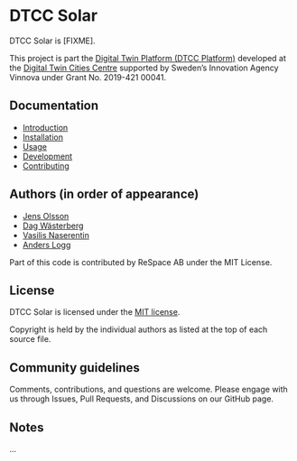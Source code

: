# DTCC Solar

DTCC Solar is [FIXME].

This project is part the
[Digital Twin Platform (DTCC Platform)](https://gitlab.com/dtcc-platform)
developed at the
[Digital Twin Cities Centre](https://dtcc.chalmers.se/)
supported by Sweden’s Innovation Agency Vinnova under Grant No. 2019-421 00041.

## Documentation

* [Introduction](./docs/introduction.md)
* [Installation](./docs/installation.md)
* [Usage](./docs/usage.md)
* [Development](./docs/development.md)
* [Contributing](./docs/contributing.md)

## Authors (in order of appearance)

* [Jens Olsson](https://chalmersindustriteknik.se/coworkers/jens-olsson/)
* [Dag Wästerberg](https://chalmersindustriteknik.se/sv/medarbetare/dag-wastberg/)
* [Vasilis Naserentin](https://www.chalmers.se/en/Staff/Pages/vasnas.aspx)
* [Anders Logg](http://anders.logg.org)

Part of this code is contributed by ReSpace AB under the MIT License.

## License

DTCC Solar is licensed under the
[MIT license](https://opensource.org/licenses/MIT).

Copyright is held by the individual authors as listed at the top of
each source file.

## Community guidelines

Comments, contributions, and questions are welcome. Please engage with
us through Issues, Pull Requests, and Discussions on our GitHub page.

## Notes

...